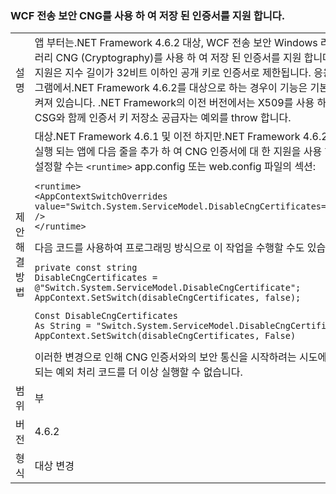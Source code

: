 ### <a name="wcf-transport-security-supports-certificates-stored-using-cng"></a>WCF 전송 보안 CNG를 사용 하 여 저장 된 인증서를 지원 합니다.

|   |   |
|---|---|
|설명|앱 부터는.NET Framework 4.6.2 대상, WCF 전송 보안 Windows 라이브러리 CNG (Cryptography)를 사용 하 여 저장 된 인증서를 지원 합니다. 이 지원은 지수 길이가 32비트 이하인 공개 키로 인증서로 제한됩니다. 응용 프로그램에서.NET Framework 4.6.2를 대상으로 하는 경우이 기능은 기본적으로 켜져 있습니다. .NET Framework의 이전 버전에서는 X509를 사용 하려고 한 CSG와 함께 인증서 키 저장소 공급자는 예외를 throw 합니다.|
|제안 해결 방법|대상.NET Framework 4.6.1 및 이전 하지만.NET Framework 4.6.2에서 실행 되는 앱에 다음 줄을 추가 하 여 CNG 인증서에 대 한 지원을 사용 하도록 설정할 수는 <code>&lt;runtime&gt;</code> app.config 또는 web.config 파일의 섹션:<pre><code class="language-xml">&lt;runtime&gt;&#13;&#10;&lt;AppContextSwitchOverrides value=&quot;Switch.System.ServiceModel.DisableCngCertificates=false&quot; /&gt;&#13;&#10;&lt;/runtime&gt;&#13;&#10;</code></pre>다음 코드를 사용하여 프로그래밍 방식으로 이 작업을 수행할 수도 있습니다.<pre><code class="language-cs">private const string DisableCngCertificates = @&quot;Switch.System.ServiceModel.DisableCngCertificate&quot;;&#13;&#10;AppContext.SetSwitch(disableCngCertificates, false);&#13;&#10;</code></pre><pre><code class="language-vb">Const DisableCngCertificates As String = &quot;Switch.System.ServiceModel.DisableCngCertificates&quot;&#13;&#10;AppContext.SetSwitch(disableCngCertificates, False)&#13;&#10;</code></pre>이러한 변경으로 인해 CNG 인증서와의 보안 통신을 시작하려는 시도에 종속되는 예외 처리 코드를 더 이상 실행할 수 없습니다.|
|범위|부|
|버전|4.6.2|
|형식|대상 변경|

